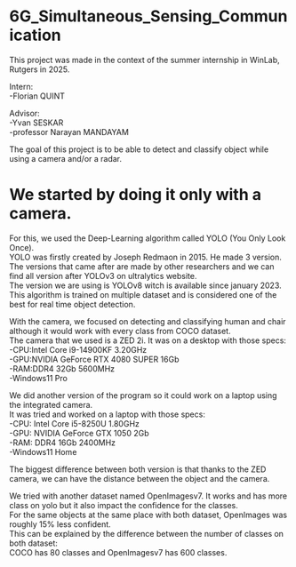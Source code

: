 # 6G_Simultaneous_Sensing_Communication

This project was made in the context of the summer internship in WinLab, Rutgers in 2025.

Intern:<br>
-Florian QUINT<br>

Advisor:<br>
-Yvan SESKAR<br>
-professor Narayan MANDAYAM<br>

The goal of this project is to be able to detect and classify object while using a camera and/or a radar.<br>

# We started by doing it only with a camera.<br>
For this, we used the Deep-Learning algorithm called YOLO (You Only Look Once).<br>
YOLO was firstly created by Joseph Redmaon in 2015. He made 3 version.<br>
The versions that came after are made by other researchers and we can find all version after YOLOv3 on ultralytics website.<br>
The version we are using is YOLOv8 witch is available since january 2023.<br>
This algorithm is trained on multiple dataset and is considered one of the best for real time object detection.<br>

With the camera, we focused on detecting and classifying human and chair although it would work with every class from COCO dataset.<br>
The camera that we used is a ZED 2i. It was on a desktop with those specs:<br>
-CPU:Intel Core i9-14900KF 3.20GHz<br>
-GPU:NVIDIA GeForce RTX 4080 SUPER 16Gb<br>
-RAM:DDR4 32Gb 5600MHz<br>
-Windows11 Pro<br>

We did another version of the program so it could work on a laptop using the integrated camera.<br>
It was tried and worked on a laptop with those specs:<br>
-CPU: Intel Core i5-8250U 1.80GHz<br>
-GPU: NVIDIA GeForce GTX 1050 2Gb<br>
-RAM: DDR4 16Gb 2400MHz<br>
-Windows11 Home<br>

The biggest difference between both version is that thanks to the ZED camera, we can have the distance between the object and the camera.<br>

We tried with another dataset named OpenImagesv7. It works and has more class on yolo but it also impact the confidence for the classes.<br>
For the same objects at the same place with both dataset, OpenImages was roughly 15% less confident.<br>
This can be explained by the difference between the number of classes on both dataset:<br>
COCO has 80 classes and OpenImagesv7 has 600 classes.<br>
